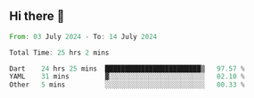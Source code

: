 ## Hi there 👋

<!--START_SECTION:waka-->

```rust
From: 03 July 2024 - To: 14 July 2024

Total Time: 25 hrs 2 mins

Dart    24 hrs 25 mins  ████████████████████████▒   97.57 %
YAML    31 mins         ▓░░░░░░░░░░░░░░░░░░░░░░░░   02.10 %
Other   5 mins          ░░░░░░░░░░░░░░░░░░░░░░░░░   00.33 %
```

<!--END_SECTION:waka-->

<!--
**mathiskakal/mathiskakal** is a ✨ _special_ ✨ repository because its `README.md` (this file) appears on your GitHub profile.

Here are some ideas to get you started:

- 🔭 I’m currently working on ...
- 🌱 I’m currently learning ...
- 👯 I’m looking to collaborate on ...
- 🤔 I’m looking for help with ...
- 💬 Ask me about ...
- 📫 How to reach me: ...
- 😄 Pronouns: ...
- ⚡ Fun fact: ...
-->

